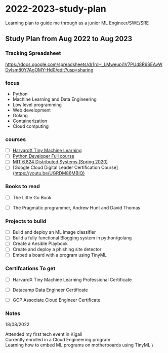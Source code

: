 # 2022-2023-study-plan
Learning plan to guide me through as a junior ML Engineer/SWE/SRE 
## Study Plan from Aug 2022 to Aug 2023

### Tracking Spreadsheet 
https://docs.google.com/spreadsheets/d/1rcH_LMweupi1V7PUd8R6SEAvWDyIsm80Y7AgOMY-Hd0/edit?usp=sharing
### focus 

- Python
- Machine Learning and Data Engineering
- Low level programming
- Web development
- Golang
- Containerization
- Cloud computing


### courses 

- [ ] [HarvardX Tiny Machine Learning](https://www.edx.org/course/fundamentals-of-tinyml)
- [ ] [Python Developer Full course](https://www.youtube.com/watch?v=D3OVRsEpVhA)
- [ ] [MIT 6.824 Distributed Systems (Spring 2020)](https://www.youtube.com/playlist?list=PLrw6a1wE39_tb2fErI4-WkMbsvGQk9_UB)
- [ ] [Google Cloud Digital Leader Certification Course](https://youtu.be/UGRDM86MBIQ}

### Books to read
- [ ] The Little Go Book
- [ ] The Pragmatic programmer, Andrew Hunt and David Thomas


### Projects to build
- [ ] Build and deploy an ML image classifier 
- [ ] Build a fully functional Blogging system in python/golang
- [ ] Create  a Ansible Playbook
- [ ] Create and deploy a phishing site detector
- [ ] Embed a board with a program using TinyML

### Certifcations To get 
- [ ] HarvardX Tiny Machine Learning Professional Certificate
- [ ] Datacamp Data Engineer Certificate
- [ ] GCP Associate Cloud Engineer Certificate


###  Notes

18/08/2022 

Attended my first tech event in Kigali \
Currently enrolled in a Cloud Engineering program \
Learning how to embed ML programs on motherboards using TinyML \
